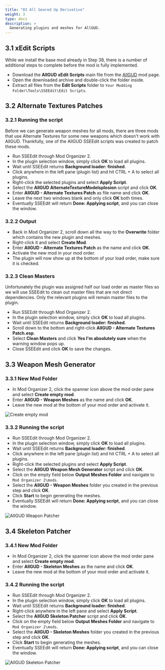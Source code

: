 ```yaml
---
title: "03 All Geared Up Derivative"
weight: 3
type: docs
description: >
  Generating plugins and meshes for AllGUD.
---
```


## 3.1 xEdit Scripts

While we install the base mod already in Step 38, there is a number of additional steps to complete before the mod is fully implemented.

- Download the **AllGUD xEdit Scripts** main file from the [AllGUD](https://www.nexusmods.com/skyrimspecialedition/mods/28833?tab=files) mod page.
- Open the downloaded archive and double-click the folder inside.
- Extract all files from the **Edit Scripts** folder to `Your Modding Folder\Tools\SSEEdit\Edit Scripts`.

## 3.2 Alternate Textures Patches

### 3.2.1 Running the script

Before we can generate weapon meshes for all mods, there are three mods that use Alternate Textures for some new weapons which doesn't work with AllGUD. Thankfully, one of the AllGUD SSEEdit scripts was created to patch these mods.

- Run SSEEdit through Mod Organizer 2.
- In the plugin selection window, simply click **OK** to load all plugins.
- Wait until SSEEdit returns **Background loader: finished**.
- Click anywhere in the left pane (plugin list) and hit CTRL + A to select all plugins.
- Right-click the selected plugins and select **Apply Script**.
- Select the **AllGUD AlternateTextureModelsplosion** script and click **OK**.
- Enter **AllGUD - Alternate Textures Patch** as file name and click **OK**.
- Leave the next two windows blank and only click **OK** both times.
- Eventually SSEEdit will return **Done: Applying script**, and you can close the window.

### 3.2.2 Output

- Back in Mod Organizer 2, scroll down all the way to the **Overwrite** folder which contains the new plugin and meshes.
- Right-click it and select **Create Mod**.
- Enter **AllGUD - Alternate Textures Patch** as the name and click **OK**.
- Activate the new mod in your mod order.
- The plugin will now show up at the bottom of your load order, make sure it is checked.

### 3.2.3 Clean Masters

Unfortunately the plugin was assigned half our load order as master files so we will use SSEEdit to clean out master files that are not direct dependencies. Only the relevant plugins will remain master files to the plugin.

- Run SSEEdit through Mod Organizer 2.
- In the plugin selection window, simply click **OK** to load all plugins.
- Wait until SSEEdit returns **Background loader: finished**.
- Scroll down to the bottom and right-click **AllGUD - Alternate Textures Patch.esp**.
- Select **Clean Masters** and click **Yes I'm absolutely sure** when the warning window pops up.
- Close SSEEdit and click **OK** to save the changes.

## 3.3 Weapon Mesh Generator

### 3.3.1 New Mod Folder

- In Mod Organizer 2, click the spanner icon above the mod order pane and select **Create empty mod**.
- Enter **AllGUD - Weapon Meshes** as the name and click **OK**.
- Leave the new mod at the bottom of your mod order and activate it.

![Create empty mod](/Pictures/finalisation/create_empty_mod.png)

### 3.3.2 Running the script

- Run SSEEdit through Mod Organizer 2.
- In the plugin selection window, simply click **OK** to load all plugins.
- Wait until SSEEdit returns **Background loader: finished**.
- Click anywhere in the left pane (plugin list) and hit CTRL + A to select all plugins.
- Right-click the selected plugins and select **Apply Script**.
- Select the **AllGUD Weapon Mesh Generator** script and click **OK**.
- Click on the empty field below **Output Meshes Folder** and navigate to `Mod Organizer 2\mods`.
- Select the **AllGUD - Weapon Meshes** folder you created in the previous step and click **OK**.
- Click **Start** to begin generating the meshes.
- Eventually SSEEdit will return **Done: Applying script**, and you can close the window.

![AllGUD Weapon Patcher](/Pictures/finalisation/allgud_weapon_meshes.png)

## 3.4 Skeleton Patcher

### 3.4.1 New Mod Folder

- In Mod Organizer 2, click the spanner icon above the mod order pane and select **Create empty mod**.
- Enter **AllGUD - Skeleton Meshes** as the name and click **OK**.
- Leave the new mod at the bottom of your mod order and activate it.

### 3.4.2 Running the script

- Run SSEEdit through Mod Organizer 2.
- In the plugin selection window, simply click **OK** to load all plugins.
- Wait until SSEEdit returns **Background loader: finished**.
- Right-click anywhere in the left pane and select **Apply Script**.
- Select the **AllGUD Skeleton Patcher** script and click **OK**.
- Click on the empty field below **Output Meshes Folder** and navigate to `Mod Organizer 2\mods`.
- Select the **AllGUD - Skeleton Meshes** folder you created in the previous step and click **OK**.
- Click **Start** to begin generating the meshes.
- Eventually SSEEdit will return **Done: Applying script**, and you can close the window.

![AllGUD Skeleton Patcher](/Pictures/finalisation/allgud_skeleton_patcher.png)